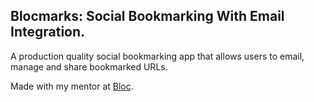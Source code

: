 ## Blocmarks: Social Bookmarking With Email Integration.

A production quality social bookmarking app that allows users to email, manage and share bookmarked URLs.

Made with my mentor at [Bloc](http://bloc.io).
